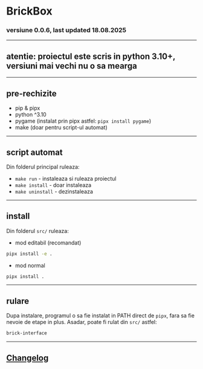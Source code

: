 # BrickBox

### versiune 0.0.6, last updated 18.08.2025

----

## atentie: proiectul este scris in python 3.10+, versiuni mai vechi nu o sa mearga

----

## pre-rechizite
* pip & pipx
* python ^3.10
* pygame (instalat prin pipx astfel: ```pipx install pygame```)
* make (doar pentru script-ul automat)

----

## script automat
Din folderul principal ruleaza:
* ``` make run ``` - instaleaza si ruleaza proiectul
* ``` make install ``` - doar instaleaza
* ``` make uninstall ``` - dezinstaleaza

----

## install
Din folderul ```src/``` ruleaza:
* mod editabil (recomandat)
```sh
pipx install -e .
```
* mod normal
```sh
pipx install .
```

----

## rulare
Dupa instalare, programul o sa fie instalat in PATH direct de ```pipx```, fara sa fie nevoie de etape in plus.
Asadar, poate fi rulat din ```src/``` astfel:
```sh
brick-interface
```

----

## [Changelog](./changelog.md)

